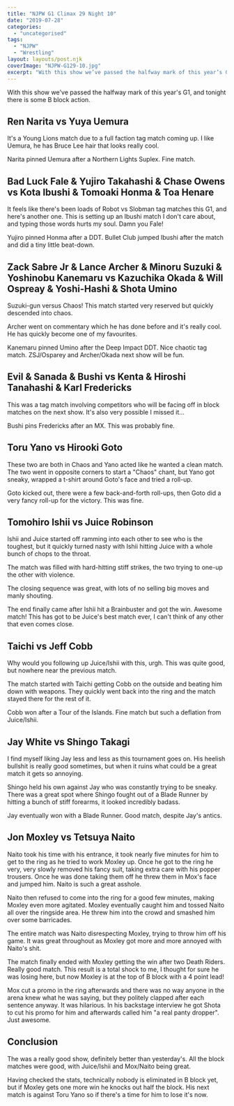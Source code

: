 ```yaml
---
title: "NJPW G1 Climax 29 Night 10"
date: "2019-07-28"
categories: 
  - "uncategorised"
tags: 
  - "NJPW"
  - "Wrestling"
layout: layouts/post.njk
coverImage: "NJPW-G129-10.jpg"
excerpt: "With this show we’ve passed the halfway mark of this year’s G1, and tonight there is some B block action."
---
```

With this show we've passed the halfway mark of this year's G1, and tonight there is some B block action.

## Ren Narita vs Yuya Uemura

It's a Young Lions match due to a full faction tag match coming up. I like Uemura, he has Bruce Lee hair that looks really cool.

Narita pinned Uemura after a Northern Lights Suplex. Fine match.

## Bad Luck Fale & Yujiro Takahashi & Chase Owens vs Kota Ibushi & Tomoaki Honma & Toa Henare

It feels like there's been loads of Robot vs Slobman tag matches this G1, and here's another one. This is setting up an Ibushi match I don't care about, and typing those words hurts my soul. Damn you Fale!

Yujiro pinned Honma after a DDT. Bullet Club jumped Ibushi after the match and did a tiny little beat-down.

## Zack Sabre Jr & Lance Archer & Minoru Suzuki & Yoshinobu Kanemaru vs Kazuchika Okada & Will Ospreay & Yoshi-Hashi & Shota Umino

Suzuki-gun versus Chaos! This match started very reserved but quickly descended into chaos.

Archer went on commentary which he has done before and it's really cool. He has quickly become one of my favourites.

Kanemaru pinned Umino after the Deep Impact DDT. Nice chaotic tag match. ZSJ/Osparey and Archer/Okada next show will be fun.

## Evil & Sanada & Bushi vs Kenta & Hiroshi Tanahashi & Karl Fredericks

This was a tag match involving competitors who will be facing off in block matches on the next show. It's also very possible I missed it...

Bushi pins Fredericks after an MX. This was probably fine.

## Toru Yano vs Hirooki Goto

These two are both in Chaos and Yano acted like he wanted a clean match. The two went in opposite corners to start a "Chaos" chant, but Yano got sneaky, wrapped a t-shirt around Goto's face and tried a roll-up.

Goto kicked out, there were a few back-and-forth roll-ups, then Goto did a very fancy roll-up for the victory. This was fine.

## Tomohiro Ishii vs Juice Robinson

Ishii and Juice started off ramming into each other to see who is the toughest, but it quickly turned nasty with Ishii hitting Juice with a whole bunch of chops to the throat.

The match was filled with hard-hitting stiff strikes, the two trying to one-up the other with violence.

The closing sequence was great, with lots of no selling big moves and manly shouting.

The end finally came after Ishii hit a Brainbuster and got the win. Awesome match! This has got to be Juice's best match ever, I can't think of any other that even comes close.

## Taichi vs Jeff Cobb

Why would you following up Juice/Ishii with this, urgh. This was quite good, but nowhere near the previous match.

The match started with Taichi getting Cobb on the outside and beating him down with weapons. They quickly went back into the ring and the match stayed there for the rest of it.

Cobb won after a Tour of the Islands. Fine match but such a deflation from Juice/Ishii.

## Jay White vs Shingo Takagi

I find myself liking Jay less and less as this tournament goes on. His heelish bullshit is really good sometimes, but when it ruins what could be a great match it gets so annoying.

Shingo held his own against Jay who was constantly trying to be sneaky. There was a great spot where Shingo fought out of a Blade Runner by hitting a bunch of stiff forearms, it looked incredibly badass.

Jay eventually won with a Blade Runner. Good match, despite Jay's antics.

## Jon Moxley vs Tetsuya Naito

Naito took his time with his entrance, it took nearly five minutes for him to get to the ring as he tried to work Moxley up. Once he got to the ring he very, very slowly removed his fancy suit, taking extra care with his popper trousers. Once he was done taking them off he threw them in Mox's face and jumped him. Naito is such a great asshole.

Naito then refused to come into the ring for a good few minutes, making Moxley even more agitated. Moxley eventually caught him and tossed Naito all over the ringside area. He threw him into the crowd and smashed him over some barricades.

The entire match was Naito disrespecting Moxley, trying to throw him off his game. It was great throughout as Moxley got more and more annoyed with Naito's shit.

The match finally ended with Moxley getting the win after two Death Riders. Really good match. This result is a total shock to me, I thought for sure he was losing here, but now Moxley is at the top of B block with a 4 point lead!

Mox cut a promo in the ring afterwards and there was no way anyone in the arena knew what he was saying, but they politely clapped after each sentence anyway. It was hilarious. In his backstage interview he got Shota to cut his promo for him and afterwards called him "a real panty dropper". Just awesome.

## Conclusion

The was a really good show, definitely better than yesterday's. All the block matches were good, with Juice/Ishii and Mox/Naito being great.

Having checked the stats, technically nobody is eliminated in B block yet, but if Moxley gets one more win he knocks out half the block. His next match is against Toru Yano so if there's a time for him to lose it's now.
